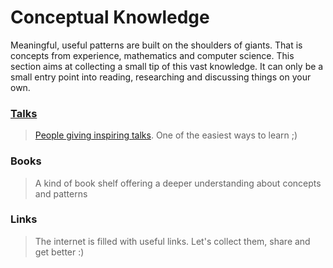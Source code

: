 # Conceptual Knowledge

Meaningful, useful patterns are built on the shoulders of giants. That is concepts from experience, mathematics and computer science. This section aims at collecting a small tip of this vast knowledge. It can only be a small entry point into reading, researching and discussing things on your own.

### [Talks](/talks-about-concepts.md)

> [People giving inspiring talks](/talks-about-concepts.md). One of the easiest ways to learn ;\)

### Books

> A kind of book shelf offering a deeper understanding about concepts and patterns

### Links

> The internet is filled with useful links. Let's collect them, share and get better :\)



